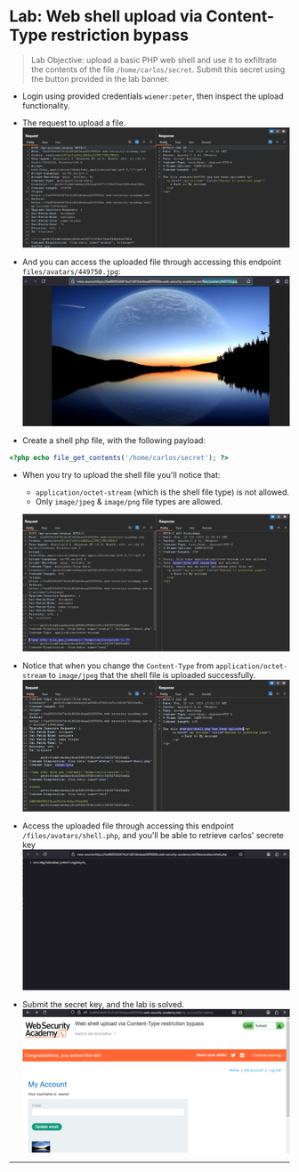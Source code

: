 # Lab: Web shell upload via Content-Type restriction bypass

> Lab Objective: upload a basic PHP web shell and use it to exfiltrate the contents of the file `/home/carlos/secret`. Submit this secret using the button provided in the lab banner.

- Login using provided credentials `wiener:peter`, then inspect the upload functionality.

- The request to upload a file.
  ![1st screenshot](./attachments/1.png)

- And you can access the uploaded file through accessing this endpoint `files/avatars/449750.jpg`:
  ![4th screenshot](./attachments/4.png)

- Create a shell php file, with the following payload:

```php
<?php echo file_get_contents('/home/carlos/secret'); ?>
```

- When you try to upload the shell file you'll notice that:

  - `application/octet-stream` (which is the shell file type) is not allowed.
  - Only `image/jpeg` & `image/png` file types are allowed.

  ![2nd screenshot](./attachments/2.png)

- Notice that when you change the `Content-Type` from `application/octet-stream` to `image/jpeg` that the shell file is uploaded successfully.
  ![3rd screenshot](./attachments/3.png)

- Access the uploaded file through accessing this endpoint `/files/avatars/shell.php`, and you'll be able to retrieve carlos' secrete key
  ![5th screenshot](./attachments/5.png)
- Submit the secret key, and the lab is solved.
  ![6th screenshot](./attachments/6.png)

---
